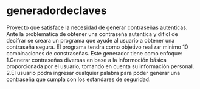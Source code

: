 # generadordeclaves
Proyecto que satisface la necesidad de generar contraseñas autenticas.
Ante la problematica de obtener una contraseña autentica y dificl de decifrar se creara un programa que ayude al usuario a obtener una contraseña segura.
El programa tendra como objetivo realizar minimo 10 combinaciones de constraseñas.
Este generador tiene como enfoque:
1.Generar contraseñas diversas en base a la informoción básica proporcionada por el usuario, tomando en cuenta su información personal.
2.El usuario podra ingresar cualquier palabra para poder generar una contraseña que cumpla con los estandares de seguridad.
